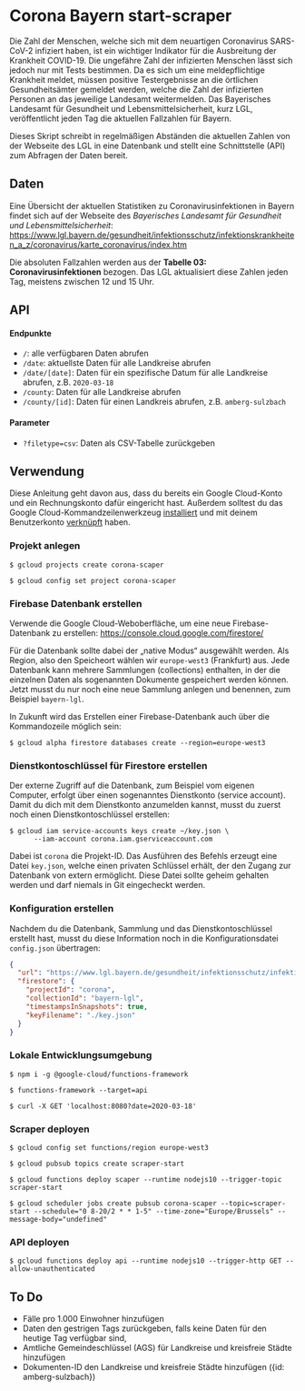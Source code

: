 # Corona Bayern start-scraper

Die Zahl der Menschen, welche sich mit dem neuartigen Coronavirus SARS-CoV-2 infiziert haben, ist ein wichtiger Indikator für die Ausbreitung der Krankheit COVID-19. Die ungefähre Zahl der infizierten Menschen lässt sich jedoch nur mit Tests bestimmen. Da es sich um eine meldepflichtige Krankheit meldet, müssen positive Testergebnisse an die örtlichen Gesundheitsämter gemeldet werden, welche die Zahl der infizierten Personen an das jeweilige Landesamt weitermelden. Das Bayerisches Landesamt für Gesundheit und Lebensmittelsicherheit, kurz LGL, veröffentlicht jeden Tag die aktuellen Fallzahlen für Bayern.

Dieses Skript schreibt in regelmäßigen Abständen die aktuellen Zahlen von der Webseite des LGL in eine Datenbank und stellt eine Schnittstelle (API) zum Abfragen der Daten bereit.

## Daten

Eine Übersicht der aktuellen Statistiken zu Coronavirusinfektionen in Bayern findet sich auf der Webseite des *Bayerisches Landesamt für Gesundheit und Lebensmittelsicherheit*: <https://www.lgl.bayern.de/gesundheit/infektionsschutz/infektionskrankheiten_a_z/coronavirus/karte_coronavirus/index.htm>

Die absoluten Fallzahlen werden aus der **Tabelle 03: Coronavirusinfektionen** bezogen. Das LGL aktualisiert diese Zahlen jeden Tag, meistens zwischen 12 und 15 Uhr.

## API

#### Endpunkte

- `/`: alle verfügbaren Daten abrufen
- `/date`: aktuellste Daten für alle Landkreise abrufen
- `/date/[date]`: Daten für ein spezifische Datum für alle Landkreise abrufen, z.B. `2020-03-18`
- `/county`: Daten für alle Landkreise abrufen
- `/county/[id]`: Daten für einen Landkreis abrufen, z.B. `amberg-sulzbach`

#### Parameter

- `?filetype=csv`: Daten als CSV-Tabelle zurückgeben

## Verwendung

Diese Anleitung geht davon aus, dass du bereits ein Google Cloud-Konto und ein Rechnungskonto dafür eingericht hast. Außerdem solltest du das Google Cloud-Kommandzeilenwerkzeug [installiert](https://cloud.google.com/sdk/install) und mit deinem Benutzerkonto [verknüpft](https://cloud.google.com/sdk/docs/initializing) haben.

### Projekt anlegen

```console
$ gcloud projects create corona-scaper
```

```console
$ gcloud config set project corona-scaper
```

### Firebase Datenbank erstellen

Verwende die Google Cloud-Weboberfläche, um eine neue Firebase-Datenbank zu erstellen: https://console.cloud.google.com/firestore/

Für die Datenbank sollte dabei der „native Modus“ ausgewählt werden. Als Region, also den Speicheort wählen wir `europe-west3` (Frankfurt) aus. Jede Datenbank kann mehrere Sammlungen (collections) enthalten, in der die einzelnen Daten als sogenannten Dokumente gespeichert werden können. Jetzt musst du nur noch eine neue Sammlung anlegen und benennen, zum Beispiel `bayern-lgl`.

In Zukunft wird das Erstellen einer Firebase-Datenbank auch über die Kommandozeile möglich sein:

```console
$ gcloud alpha firestore databases create --region=europe-west3
```

### Dienstkontoschlüssel für Firestore erstellen

Der externe Zugriff auf die Datenbank, zum Beispiel vom eigenen Computer, erfolgt über einen sogenanntes Dienstkonto (service account). Damit du dich mit dem Dienstkonto anzumelden kannst, musst du zuerst noch einen Dienstkontoschlüssel erstellen:

```console
$ gcloud iam service-accounts keys create ~/key.json \
      --iam-account corona.iam.gserviceaccount.com
```

Dabei ist `corona` die Projekt-ID. Das Ausführen des Befehls erzeugt eine Datei `key.json`, welche einen privaten Schlüssel erhält, der den Zugang zur Datenbank von extern ermöglicht. Diese Datei sollte geheim gehalten werden und darf niemals in Git eingecheckt werden.

### Konfiguration erstellen

Nachdem du die Datenbank, Sammlung und das Dienstkontoschlüssel erstellt hast, musst du diese Information noch in die Konfigurationsdatei `config.json` übertragen:

```json
{
  "url": "https://www.lgl.bayern.de/gesundheit/infektionsschutz/infektionskrankheiten_a_z/coronavirus/karte_coronavirus/index.htm",
  "firestore": {
    "projectId": "corona",
    "collectionId": "bayern-lgl",
    "timestampsInSnapshots": true,
    "keyFilename": "./key.json"
  }
}
```

### Lokale Entwicklungsumgebung

```console
$ npm i -g @google-cloud/functions-framework
```

```console
$ functions-framework --target=api
```

```console
$ curl -X GET 'localhost:8080?date=2020-03-18'
```

### Scraper deployen

```console
$ gcloud config set functions/region europe-west3
```

```console
$ gcloud pubsub topics create scraper-start
```

```console
$ gcloud functions deploy scaper --runtime nodejs10 --trigger-topic scraper-start
```

```console
$ gcloud scheduler jobs create pubsub corona-scaper --topic=scraper-start --schedule="0 8-20/2 * * 1-5" --time-zone="Europe/Brussels" --message-body="undefined"
```

### API deployen

```console
$ gcloud functions deploy api --runtime nodejs10 --trigger-http GET --allow-unauthenticated
```

## To Do

- Fälle pro 1.000 Einwohner hinzufügen
- Daten den gestrigen Tags zurückgeben, falls keine Daten für den heutige Tag verfügbar sind,
- Amtliche Gemeindeschlüssel (AGS) für Landkreise und kreisfreie Städte hinzufügen
- Dokumenten-ID den Landkreise und kreisfreie Städte hinzufügen ({id: amberg-sulzbach})
